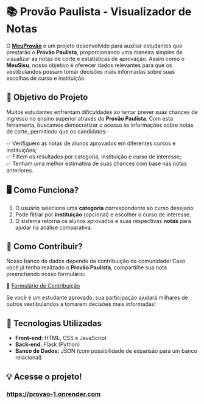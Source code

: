 # 📚 Provão Paulista - Visualizador de Notas

O [**MeuProvão**](https://provao-1.onrender.com) é um projeto desenvolvido para auxiliar estudantes que prestarão o **Provão Paulista**, proporcionando uma maneira simples de visualizar as notas de corte e estatísticas de aprovação. Assim como o **MeuSisu**, nosso objetivo é oferecer dados relevantes para que os vestibulandos possam tomar decisões mais informadas sobre suas escolhas de curso e instituição.

## 🚀 Objetivo do Projeto

Muitos estudantes enfrentam dificuldades ao tentar prever suas chances de ingresso no ensino superior através do **Provão Paulista**. Com esta ferramenta, buscamos democratizar o acesso às informações sobre notas de corte, permitindo que os candidatos:

✅ Verifiquem as notas de alunos aprovados em diferentes cursos e instituições;  
✅ Filtem os resultados por categoria, instituição e curso de interesse;  
✅ Tenham uma melhor estimativa de suas chances com base nas notas anteriores.

## 🖥️ Como Funciona?

1. O usuário seleciona uma **categoria** correspondente ao curso desejado.
2. Pode filtrar por **instituição** (opcional) e escolher o curso de interesse.
3. O sistema retorna os alunos aprovados e suas respectivas **notas** para ajudar na análise comparativa.

## 📝 Como Contribuir?

Nosso banco de dados depende da contribuição da comunidade! Caso você já tenha realizado o **Provão Paulista**, compartilhe sua nota preenchendo nosso formulário:

🔗 [Formulário de Contribuição](https://forms.gle/2cgZPhm3xofxtYFB8)

Se você é um estudante aprovado, sua participação ajudará milhares de outros vestibulandos a tomarem decisões mais informadas!

## 🔧 Tecnologias Utilizadas

- **Front-end:** HTML, CSS e JavaScript  
- **Back-end:** Flask (Python)  
- **Banco de Dados:** JSON (com possibilidade de expansão para um banco relacional)  

## 💡 Acesse o projeto!

### https://provao-1.onrender.com

